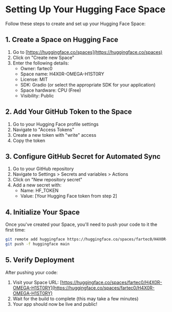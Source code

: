 # Setting Up Your Hugging Face Space

Follow these steps to create and set up your Hugging Face Space:

## 1. Create a Space on Hugging Face

1. Go to [https://huggingface.co/spaces](https://huggingface.co/spaces)
2. Click on "Create new Space"
3. Enter the following details:
   - Owner: fartec0
   - Space name: H4X0R-OMEGA-H1ST0RY
   - License: MIT
   - SDK: Gradio (or select the appropriate SDK for your application)
   - Space hardware: CPU (Free)
   - Visibility: Public

## 2. Add Your GitHub Token to the Space

1. Go to your Hugging Face profile settings
2. Navigate to "Access Tokens"
3. Create a new token with "write" access
4. Copy the token

## 3. Configure GitHub Secret for Automated Sync

1. Go to your GitHub repository
2. Navigate to Settings > Secrets and variables > Actions
3. Click on "New repository secret"
4. Add a new secret with:
   - Name: HF_TOKEN
   - Value: [Your Hugging Face token from step 2]

## 4. Initialize Your Space

Once you've created your Space, you'll need to push your code to it the first time:

```bash
git remote add huggingface https://huggingface.co/spaces/fartec0/H4X0R-OMEGA-H1ST0RY
git push -f huggingface main
```

## 5. Verify Deployment

After pushing your code:
1. Visit your Space URL: [https://huggingface.co/spaces/fartec0/H4X0R-OMEGA-H1ST0RY](https://huggingface.co/spaces/fartec0/H4X0R-OMEGA-H1ST0RY)
2. Wait for the build to complete (this may take a few minutes)
3. Your app should now be live and public! 